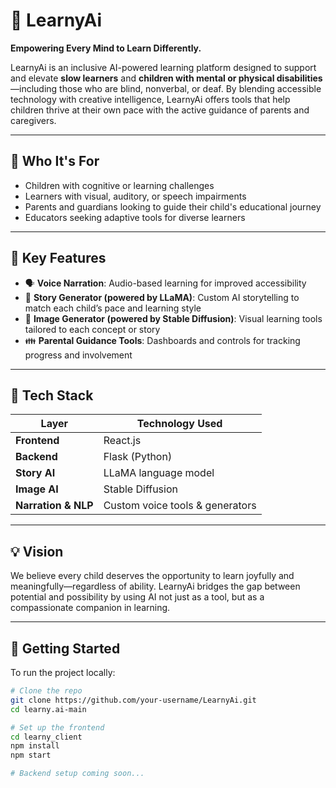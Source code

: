 # 🌟 LearnyAi

**Empowering Every Mind to Learn Differently.**

LearnyAi is an inclusive AI-powered learning platform designed to support and elevate **slow learners** and **children with mental or physical disabilities**—including those who are blind, nonverbal, or deaf. By blending accessible technology with creative intelligence, LearnyAi offers tools that help children thrive at their own pace with the active guidance of parents and caregivers.

---

## 👶 Who It's For

- Children with cognitive or learning challenges  
- Learners with visual, auditory, or speech impairments  
- Parents and guardians looking to guide their child's educational journey  
- Educators seeking adaptive tools for diverse learners  

---

## 🎯 Key Features

- 🗣️ **Voice Narration**: Audio-based learning for improved accessibility  
- 📖 **Story Generator (powered by LLaMA)**: Custom AI storytelling to match each child’s pace and learning style  
- 🎨 **Image Generator (powered by Stable Diffusion)**: Visual learning tools tailored to each concept or story  
- 👪 **Parental Guidance Tools**: Dashboards and controls for tracking progress and involvement  

---

## 🧰 Tech Stack

| Layer       | Technology Used            |
|-------------|-----------------------------|
| **Frontend** | React.js                    |
| **Backend**  | Flask (Python)              |
| **Story AI** | LLaMA language model        |
| **Image AI** | Stable Diffusion            |
| **Narration & NLP** | Custom voice tools & generators |

---

## 💡 Vision

We believe every child deserves the opportunity to learn joyfully and meaningfully—regardless of ability. LearnyAi bridges the gap between potential and possibility by using AI not just as a tool, but as a compassionate companion in learning.

---

## 🚀 Getting Started

To run the project locally:

```bash
# Clone the repo
git clone https://github.com/your-username/LearnyAi.git
cd learny.ai-main

# Set up the frontend
cd learny_client
npm install
npm start

# Backend setup coming soon...
